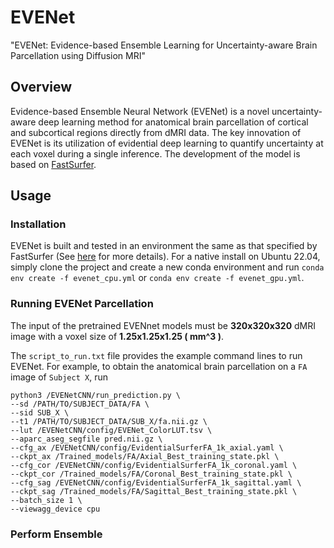 # EVENet
"EVENet: Evidence-based Ensemble Learning for Uncertainty-aware Brain Parcellation using Diffusion MRI"
## Overview
Evidence-based Ensemble Neural Network (EVENet) is a novel uncertainty-aware deep learning method for anatomical brain parcellation of cortical and subcortical regions directly from dMRI data. The key innovation of EVENet is its utilization of evidential deep learning to quantify uncertainty at each voxel during a single inference. The development of the model is based on [FastSurfer](https://github.com/Deep-MI/FastSurfer/tree/dev).
## Usage
### Installation
EVENet is built and tested in an environment the same as that specified by FastSurfer (See [here](https://github.com/Deep-MI/FastSurfer/blob/dev/doc/overview/INSTALL.md#native-ubuntu-2004-or-ubuntu-2204) for more details). For a native install on Ubuntu 22.04, simply clone the project and create a new conda environment and run `conda env create -f evenet_cpu.yml` or `conda env create -f evenet_gpu.yml`.

### Running EVENet Parcellation

The input of the pretrained EVENnet models must be **320x320x320** dMRI image with a voxel size of **1.25x1.25x1.25 \( mm^3 \)**.

The `script_to_run.txt` file provides the example command lines to run EVENet. For example, to obtain the anatomical brain parcellation on a `FA` image of `Subject X`, run
```
python3 /EVENetCNN/run_prediction.py \
--sd /PATH/TO/SUBJECT_DATA/FA \
--sid SUB_X \
--t1 /PATH/TO/SUBJECT_DATA/SUB_X/fa.nii.gz \
--lut /EVENetCNN/config/EVENet_ColorLUT.tsv \
--aparc_aseg_segfile pred.nii.gz \
--cfg_ax /EVENetCNN/config/EvidentialSurferFA_1k_axial.yaml \
--ckpt_ax /Trained_models/FA/Axial_Best_training_state.pkl \
--cfg_cor /EVENetCNN/config/EvidentialSurferFA_1k_coronal.yaml \
--ckpt_cor /Trained_models/FA/Coronal_Best_training_state.pkl \
--cfg_sag /EVENetCNN/config/EvidentialSurferFA_1k_sagittal.yaml \
--ckpt_sag /Trained_models/FA/Sagittal_Best_training_state.pkl \
--batch_size 1 \
--viewagg_device cpu
```
### Perform Ensemble
